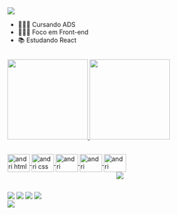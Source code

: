 <img src="https://github.com/javorskinha/javorskinha/assets/146042756/b1b69208-2b7b-40aa-a437-28930f860109"/>

<ul>
    <li>👩🏻‍🎓 Cursando ADS</li>
    <li>👩🏻‍💻 Foco em Front-end</li>
    <li>📚 Estudando React</li>
  </ul>
</div>

##

<div>
  <a href="https://github.com/javorskinha"/>
  <img height="180em" src="https://github-readme-stats.vercel.app/api?username=javorskinha&show_icons=true&theme=radical"/>
  <img height="180em" src="https://github-readme-stats.vercel.app/api/top-langs/?username=javorskinha&layout=compact&theme=radical"/>
</div>

##

<div>
  <img align="center" height="40" width="50" alt="andri html" src="https://cdn.jsdelivr.net/gh/devicons/devicon@latest/icons/html5/html5-original.svg"/>
  <img align="center" height="40" width="50" alt="andri css" src="https://cdn.jsdelivr.net/gh/devicons/devicon@latest/icons/css3/css3-original.svg"/>
  <img align="center" height="40" width="50" alt="andri javascript" src="https://cdn.jsdelivr.net/gh/devicons/devicon@latest/icons/javascript/javascript-original.svg"/>
  <img align="center" height="40" width="50" alt="andri nodejs" src="https://cdn.jsdelivr.net/gh/devicons/devicon@latest/icons/nodejs/nodejs-original.svg"/>
  <img align="center" height="40" width="50" alt="andri react" src="https://cdn.jsdelivr.net/gh/devicons/devicon@latest/icons/react/react-original.svg"/>
</div>

<div align="center">
    <img src="https://ssr-contributions-svg.vercel.app/_/javorskinha?chart=3dbar&gap=0.6&scale=2&flatten=2&animation=wave&animation_duration=3&animation_delay=0.05&animation_amplitude=20&animation_frequency=0.5&animation_wave_center=10_0&format=svg&weeks=30&theme=red"/>
</div>

##

<div>
  <a href="https://mail.google.com/mail/u/0/#inbox?compose=GTvVlcRzCMfbMbLSFnDxFPNfLlGHzFGbWDQNgLxvwQKrdHCWxGFgFxTbCvJFkBbwGfhlbLSZcVpsz"><img src="https://img.shields.io/badge/Gmail-D14836?style=for-the-badge&logo=gmail&logoColor=white"/></a>
  <a href="https://discord.gg/QRaFVanE"><img src="https://img.shields.io/badge/Discord-7289DA?style=for-the-badge&logo=discord&logoColor=white"/></a>
  <a href="https://www.instagram.com/andrielijavorski/"><img src="https://img.shields.io/badge/Instagram-E4405F?style=for-the-badge&logo=instagram&logoColor=white"/></a>
  <a href="https://www.linkedin.com/in/andrieli-javorski-a69592277/"><img src="https://img.shields.io/badge/LinkedIn-0077B5?style=for-the-badge&logo=linkedin&logoColor=white"/></a>
</div>

<img src="https://github.com/javorskinha/javorskinha/assets/146042756/5d02bd51-a68b-459d-9ba8-75663e19419a"/>
